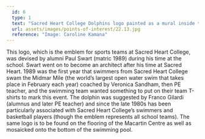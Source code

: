 ```yaml
---
  id: 6
  type: 1
  text: "Sacred Heart College Dolphins logo painted as a mural inside the Macartin Centre "
  url: assets/images/points-of-interest/22.13.jpg
  reference: "Image: Caroline Kamana"
---
```

This logo, which is the emblem for sports teams at Sacred Heart College, was devised by alumni Paul Swart (matric 1989) during his time at the school. Swart went on to become an architect after his time at Sacred Heart. 1989 was the first year that swimmers from Sacred Heart College swam the Midmar Mile (the world’s largest open water swim that takes place in February each year) coached by Veronica Sandham, then PE teacher, and the swimming team wanted something to put on their team T-shirts to mark this event. The dolphin was suggested by Franco Gilardi (alumnus and later PE teacher) and since the late 1980s has been particularly associated with Sacred Heart College’s swimmers and basketball players (though the emblem represents all school teams). The same logo is to be found on the flooring of the Macartin Centre as well as mosaicked onto the bottom of the swimming pool.  
        